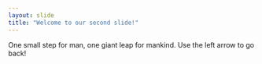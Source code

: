 ```yaml
---
layout: slide
title: "Welcome to our second slide!"
---
```

One small step for man, one giant leap for mankind.
Use the left arrow to go back!
